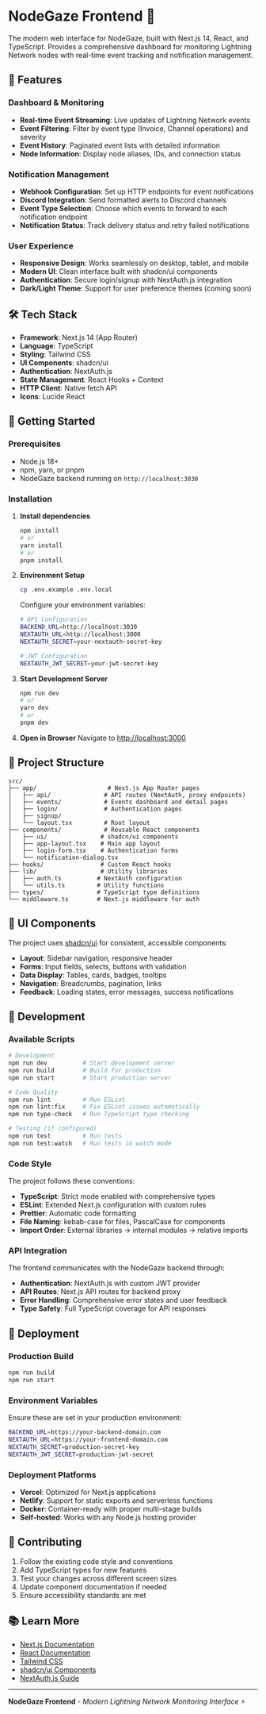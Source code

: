 # NodeGaze Frontend 🎯

The modern web interface for NodeGaze, built with Next.js 14, React, and TypeScript. Provides a comprehensive dashboard for monitoring Lightning Network nodes with real-time event tracking and notification management.

## 🚀 Features

### Dashboard & Monitoring

- **Real-time Event Streaming**: Live updates of Lightning Network events
- **Event Filtering**: Filter by event type (Invoice, Channel operations) and severity
- **Event History**: Paginated event lists with detailed information
- **Node Information**: Display node aliases, IDs, and connection status

### Notification Management

- **Webhook Configuration**: Set up HTTP endpoints for event notifications
- **Discord Integration**: Send formatted alerts to Discord channels
- **Event Type Selection**: Choose which events to forward to each notification endpoint
- **Notification Status**: Track delivery status and retry failed notifications

### User Experience

- **Responsive Design**: Works seamlessly on desktop, tablet, and mobile
- **Modern UI**: Clean interface built with shadcn/ui components
- **Authentication**: Secure login/signup with NextAuth.js integration
- **Dark/Light Theme**: Support for user preference themes (coming soon)

## 🛠️ Tech Stack

- **Framework**: Next.js 14 (App Router)
- **Language**: TypeScript
- **Styling**: Tailwind CSS
- **UI Components**: shadcn/ui
- **Authentication**: NextAuth.js
- **State Management**: React Hooks + Context
- **HTTP Client**: Native fetch API
- **Icons**: Lucide React

## 🚀 Getting Started

### Prerequisites

- Node.js 18+
- npm, yarn, or pnpm
- NodeGaze backend running on `http://localhost:3030`

### Installation

1. **Install dependencies**

   ```bash
   npm install
   # or
   yarn install
   # or
   pnpm install
   ```

2. **Environment Setup**

   ```bash
   cp .env.example .env.local
   ```

   Configure your environment variables:

   ```bash
   # API Configuration
   BACKEND_URL=http://localhost:3030
   NEXTAUTH_URL=http://localhost:3000
   NEXTAUTH_SECRET=your-nextauth-secret-key
   
   # JWT Configuration
   NEXTAUTH_JWT_SECRET=your-jwt-secret-key
   ```

3. **Start Development Server**

   ```bash
   npm run dev
   # or
   yarn dev
   # or
   pnpm dev
   ```

4. **Open in Browser**
   Navigate to [http://localhost:3000](http://localhost:3000)

## 📁 Project Structure

```
src/
├── app/                    # Next.js App Router pages
│   ├── api/               # API routes (NextAuth, proxy endpoints)
│   ├── events/            # Events dashboard and detail pages
│   ├── login/             # Authentication pages
│   ├── signup/            
│   └── layout.tsx         # Root layout
├── components/            # Reusable React components
│   ├── ui/               # shadcn/ui components
│   ├── app-layout.tsx    # Main app layout
│   ├── login-form.tsx    # Authentication forms
│   └── notification-dialog.tsx
├── hooks/                # Custom React hooks
├── lib/                  # Utility libraries
│   ├── auth.ts          # NextAuth configuration
│   └── utils.ts         # Utility functions
├── types/               # TypeScript type definitions
└── middleware.ts        # Next.js middleware for auth
```

## 🎨 UI Components

The project uses [shadcn/ui](https://ui.shadcn.com/) for consistent, accessible components:

- **Layout**: Sidebar navigation, responsive header
- **Forms**: Input fields, selects, buttons with validation
- **Data Display**: Tables, cards, badges, tooltips
- **Navigation**: Breadcrumbs, pagination, links
- **Feedback**: Loading states, error messages, success notifications

## 🔧 Development

### Available Scripts

```bash
# Development
npm run dev          # Start development server
npm run build        # Build for production
npm run start        # Start production server

# Code Quality
npm run lint         # Run ESLint
npm run lint:fix     # Fix ESLint issues automatically
npm run type-check   # Run TypeScript type checking

# Testing (if configured)
npm run test         # Run tests
npm run test:watch   # Run tests in watch mode
```

### Code Style

The project follows these conventions:

- **TypeScript**: Strict mode enabled with comprehensive types
- **ESLint**: Extended Next.js configuration with custom rules
- **Prettier**: Automatic code formatting
- **File Naming**: kebab-case for files, PascalCase for components
- **Import Order**: External libraries → internal modules → relative imports

### API Integration

The frontend communicates with the NodeGaze backend through:

- **Authentication**: NextAuth.js with custom JWT provider
- **API Routes**: Next.js API routes for backend proxy
- **Error Handling**: Comprehensive error states and user feedback
- **Type Safety**: Full TypeScript coverage for API responses

## 🚢 Deployment

### Production Build

```bash
npm run build
npm run start
```

### Environment Variables

Ensure these are set in your production environment:

```bash
BACKEND_URL=https://your-backend-domain.com
NEXTAUTH_URL=https://your-frontend-domain.com
NEXTAUTH_SECRET=production-secret-key
NEXTAUTH_JWT_SECRET=production-jwt-secret
```

### Deployment Platforms

- **Vercel**: Optimized for Next.js applications
- **Netlify**: Support for static exports and serverless functions
- **Docker**: Container-ready with proper multi-stage builds
- **Self-hosted**: Works with any Node.js hosting provider

## 🤝 Contributing

1. Follow the existing code style and conventions
2. Add TypeScript types for new features
3. Test your changes across different screen sizes
4. Update component documentation if needed
5. Ensure accessibility standards are met

## 📚 Learn More

- [Next.js Documentation](https://nextjs.org/docs)
- [React Documentation](https://react.dev)
- [Tailwind CSS](https://tailwindcss.com/docs)
- [shadcn/ui Components](https://ui.shadcn.com)
- [NextAuth.js Guide](https://next-auth.js.org)

---

**NodeGaze Frontend** - *Modern Lightning Network Monitoring Interface* ⚡
